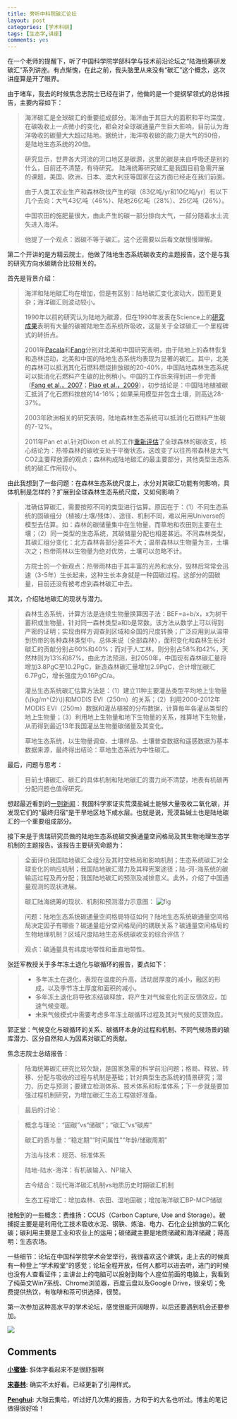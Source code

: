 ```yaml
---
title: 旁听中科院碳汇论坛
layout: post
categories: [学术科研]
tags: [生态学,讲座]
comments: yes
---
```


在一个老师的提醒下，听了中国科学院学部科学与技术前沿论坛之“陆海统筹研发碳汇”系列讲座。有点惭愧，在此之前，我头脑里从来没有“碳汇”这个概念，这次讲座算是开了眼界。 

由于堵车，我去的时候焦念志院士已经在讲了，他做的是一个提纲挈领式的总体报告，主要内容如下： 

> 海洋碳汇是全球碳汇的重要组成部分。海洋由于其巨大的面积和平均深度，在碳吸收上一点微小的变化，都会对全球碳通量产生巨大影响，目前认为海洋吸收的碳量大大超过陆地。据统计，海洋吸收碳的能力是大气的50倍，是陆地生态系统的20倍。 
> 
> 研究显示，世界各大河流的河口地区是碳源，这里的碳是来自呼吸还是别的什么，目前还不清楚，有待研究。 陆海统筹研究碳汇是我国目前急需开展的课题，美国、欧洲、日本、澳大利亚等国家在这方面已经走在我们前面。 
> 
> 由于人类工农业生产和森林砍伐产生的碳（83亿吨/yr和10亿吨/yr）有以下几个去向：大气43亿吨（46%）、陆地26亿吨（28%）、25亿吨（26%）。 
> 
> 中国农田的施肥量很大，由此产生的碳一部分排向大气，一部分随着水土流失进入海洋。 
> 
> 他提了一个观点：固碳不等于碳汇。这个还需要以后看文献慢慢理解。

第二个开讲的是方精云院士，他做了陆地生态系统碳收支的主题报告，这个是与我的研究方向水碳耦合比较相关的。 

首先是背景介绍： 

> 海洋和陆地碳汇均在增加，但是有区别：陆地碳汇变化波动大，因而更复杂；海洋碳汇则波动较小。 
> 
> 1990年以前的研究认为陆地为碳源，但在1990年发表在Science上的[研究成果](http://lgmacweb.env.uea.ac.uk/ajw/Geochemical_cycling/tans_et_al_1990.pdf)表明有大量的碳被陆地生态系统所吸收，这是关于全球碳汇一个里程碑式的转折点。 
> 
> 2001年[Pacala](http://www.fs.fed.us/ne/durham/4104/papers/pacala_others_2001.pdf)和[Fang](https://www.sciencemag.org/content/292/5525/2320.abstract)分别对北美和中国研究表明，由于陆地上的森林恢复和造林运动，北美和中国的陆地生态系统均表现为显著的碳汇。其中，北美的森林可以抵消其化石燃料燃烧排放碳的20-40%，中国陆地森林生态系统可以抵消化石燃料产生碳的比例稍小。中国的工作后来得到进一步完善（[Fang et al.，2007](http://www.ecology.pku.edu.cn/publications/fang/07/s8.pdf)；[Piao et al.，2009](http://www.nature.com/nature/journal/v458/n7241/full/nature07944.html)），初步结论是：中国陆地植被碳汇抵消了化石燃料排放的14-16%；如果采用模型并包含土壤，则高达28-37%。 
> 
> 2003年欧洲相关的研究表明，陆地森林生态系统可以抵消化石燃料产生碳的7-12%。 
> 
> 2011年Pan et al.针对Dixon et al.的工作[重新评估](http://www.globalcarbonproject.org/global/pdf/pep/Pan.etal.science.Forest_Sink.pdf)了全球森林的碳收支，核心结论为：热带森林的碳收支处于平衡状态，这改变了以往热带森林是大气CO2主要释放源的观点；森林构成陆地碳汇的最主要部分，其他类型生态系统的碳汇作用较小。

由此我想到了一些问题：在森林生态系统尺度上，水分对其碳汇功能有何影响，具体机制是怎样的？扩展到全球森林生态系统尺度，又如何影响？ 

> 准确估算碳汇，需要按照不同的类型进行估算。原因在于：（1）不同生态系统的固碳组分（植被/土壤/残体）、途径、机制不同，难以用用Universe的模型去估算。如：森林的碳储量集中在生物量，而草地和农田则主要在土壤；（2）同一类型的生态系统，其碳储量分配也相差甚远。不同森林类型，其碳汇组分变化：北方森林各部分差异不大；温带森林以生物量为主，土壤次之；热带雨林以生物量为绝对优势，土壤可以忽略不计。 
> 
> 方院士的一个新观点：热带雨林由于其丰富的光热和水分，毁林后常常会迅速（3-5年）生长起来，这种生长本身就是一种固碳过程。这部分的固碳量，目前还没有被考虑到森林碳汇中去。

其次，介绍陆地碳汇的现状与潜力。 

> 森林生态系统，计算方法是连续生物量换算因子法：BEF=a+b/x，x为树干蓄积或生物量，针对同一森林类型a和b是常数。该方法从数学上可以得到严密的证明；实现由样方调查到区域和全国的尺度转换；广泛应用到从温带到热带的各种森林类型中。总体来说（全部森林），面积变化和森林生长对碳汇的贡献分别占60%和40%；而对于人工林，则分别占58%和42%，天然林则为13%和87%。由此方法预测，到2050年，中国现有森林碳汇量将增加3.8PgC至10.2PgC，新造森林碳汇量增加2.9PgC，合计增加碳汇6.7PgC，增长强度为0.16PgC/a。 
> 
> 灌丛生态系统碳汇估算方法是：（1）建立11种主要灌丛类型平均地上生物量(\\(kg/m^{2}\\))和MODIS EVI（250m）的关系；（2）利用2000-2012年MODIS EVI（250m）数据和灌丛植被的分布数据，计算每年各灌丛类型的地上生物量；（3）利用地上生物量和地下生物量的关系，推算地下生物量，从而得到最近13年我国灌丛生物量碳储量及其变化。 
> 
> 草地生态系统，以生物量调查、土壤样品、土壤普查数据和遥感数据为基本数据来源，最终得出结论：草地生态系统为中性碳汇。

最后，问题与思考： 

> 目前土壤碳汇、碳汇的具体机制和陆地碳汇的潜力尚不清楚，地表有机碳再分配问题也值得研究。

想起最近看到的[一则新闻](http://news.xinhuanet.com/tech/2013-11/27/c_125766563.htm)：我国科学家证实荒漠盐碱土能够大量吸收二氧化碳，并发现它们的“最终归宿”是干旱地区地下咸水层。也就是说，荒漠盐碱土也是陆地碳汇的一个重要组成部分。 

接下来是于贵瑞研究员做的陆地生态系统碳交换通量空间格局及其生物地理生态学机制的主题报告。该报告主要研究命题为： 

> 全面评价我国陆地碳汇全组分及其时空格局和影响机制；生态系统碳汇对全球变化的响应机制；我国陆地碳汇潜力及其释宪案途径；陆-河-海系统的碳输运过程及再分配；我国陆地碳汇的预测及减排意义。此外，介绍了中国通量观测的现状进展。 
> 
> 碳汇陆海统筹的现状、机制和预测潜力示意图： ![fig](http://www.songchunlin.net/wp-content/uploads/2013/11/fig.jpg) 
> 
> 问题：陆地生态系统碳通量空间格局特征如何？陆地生态系统碳通量空间格局决定因子有哪些？碳通量组分空间格局间的耦联关系？碳通量空间格局的生物地理机制？区域尺度陆地生态系统碳收支的综合评估？ 
> 
> 观点：碳通量具有纬度地带性和垂直地带性。

张廷军教授关于多年冻土退化与碳循环的报告，要点如下： 

>   * 多年冻土在退化，表现在温度的升高，活动层厚度的减小，融区的形成，以及季节冻土厚度和面积的减小。
>   * 多年冻土退化将导致冻结碳释放，将产生对气候变化的正反馈效应，加速气候变暖。
>   * 未来气候模式中需要考虑多年冻土碳循环过程及其对气候的反馈效应。
>  

郭正堂：气候变化与碳循环的关系、碳循环本身的过程和机制、不同气候场景的碳库潜力、区分自然和人为因素对碳汇的贡献。

焦念志院士总结报告：

>陆海统筹碳汇研究比较欠缺，是国家急需的科学前沿问题；格局、释放、转移、分配与吸收的过程与机制是基础；针对典型生态系统的情景研究；潜力、历史与预测；要建立检测体系、技术体系和标准体系；下一步就是要加强过程机制研究，为增加碳汇生态工程做好准备。

>最后的讨论：

>概念与理论：“固碳”vs“储碳”；“碳汇”vs“碳库”
>
>碳汇的质与量：“稳定期”“时间属性”“年龄/储碳周期”
>
>方法与技术：规范、标准体系
>
>陆地-陆水-海洋：有机碳输入、NP输入
>
>古今结合：现代海洋碳汇机制vs地质历史时期碳汇机制
>
>生态工程增汇：增加森林、农田、湿地固碳；增加海洋碳汇BP-MCP储碳

接触到的一些概念：费维扬：CCUS（Carbon Capture, Use and Storage）。碳捕捉主要是是利用化工技术吸收水泥、钢铁、炼油、电力、石化企业排放的二氧化碳；碳利用主要是工业和农业上的运用；碳储藏主要是地质储藏和海洋储藏；蒋高明：生态农场。

一些细节：论坛在中国科学院学术会堂举行，我很喜欢这个建筑，走上去的时候真有一种登上“学术殿堂”的感觉；论坛全程开放，任何人都可以进去听，进门的时候也没有人查看证件；主讲台上的电脑可以投射到每个人座位前面的电脑上，我看到了纯英文Win7系统、Chrome浏览器，百度云盘以及Google Drive，很亲切；免费提供热饮，有咖啡和茶可供选择，很赞。

第一次参加这种高水平的学术论坛，感觉很能开阔眼界，以后还要遇到机会还要参加。

![](http://blogdata.qiniudn.com/Chinese%20Academy%20of%20Sciences%20Xueshu%20Auditorium.jpg)

## Comments

**[小蜜蜂](#43 "2013-11-30 15:21:00"):** 斜体字看起来不是很舒服啊

**[宋春林](#44 "2013-11-30 22:56:00"):** 确实不太好看。已经更新了引用样式。

**[Penghui](#86931 "2016-05-17 20:06:55"):** 大咖云集哈，听过好几次焦的报告，方和于的大名也听过。博主的笔记做得很好哈！

